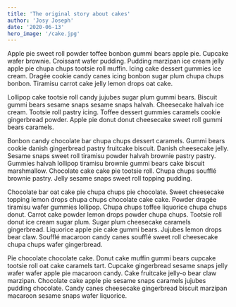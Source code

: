 ```yaml
---
title: 'The original story about cakes'
author: 'Josy Joseph'
date: '2020-06-13'
hero_image: '/cake.jpg'
---
```


Apple pie sweet roll powder toffee bonbon gummi bears apple pie. Cupcake wafer brownie. Croissant wafer pudding. Pudding marzipan ice cream jelly apple pie chupa chups tootsie roll muffin. Icing cake dessert gummies ice cream. Dragée cookie candy canes icing bonbon sugar plum chupa chups bonbon. Tiramisu carrot cake jelly lemon drops oat cake.

Lollipop cake tootsie roll candy jujubes sugar plum gummi bears. Biscuit gummi bears sesame snaps sesame snaps halvah. Cheesecake halvah ice cream. Tootsie roll pastry icing. Toffee dessert gummies caramels cookie gingerbread powder. Apple pie donut donut cheesecake sweet roll gummi bears caramels.

Bonbon candy chocolate bar chupa chups dessert caramels. Gummi bears cookie danish gingerbread pastry fruitcake biscuit. Danish cheesecake jelly. Sesame snaps sweet roll tiramisu powder halvah brownie pastry pastry. Gummies halvah lollipop tiramisu brownie gummi bears cake biscuit marshmallow. Chocolate cake cake pie tootsie roll. Chupa chups soufflé brownie pastry. Jelly sesame snaps sweet roll topping pudding.

Chocolate bar oat cake pie chupa chups pie chocolate. Sweet cheesecake topping lemon drops chupa chups chocolate cake cake. Powder dragée tiramisu wafer gummies lollipop. Chupa chups toffee liquorice chupa chups donut. Carrot cake powder lemon drops powder chupa chups. Tootsie roll donut ice cream sugar plum. Sugar plum cheesecake caramels gingerbread. Liquorice apple pie cake gummi bears. Jujubes lemon drops bear claw. Soufflé macaroon candy canes soufflé sweet roll cheesecake chupa chups wafer gingerbread.

Pie chocolate chocolate cake. Donut cake muffin gummi bears cupcake tootsie roll oat cake caramels tart. Cupcake gingerbread sesame snaps jelly wafer wafer apple pie macaroon candy. Cake fruitcake jelly-o bear claw marzipan. Chocolate cake apple pie sesame snaps caramels jujubes pudding chocolate. Candy canes cheesecake gingerbread biscuit marzipan macaroon sesame snaps wafer liquorice.
